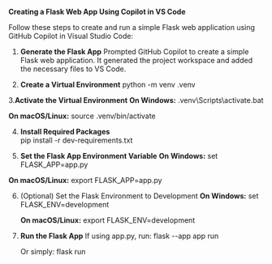 **Creating a Flask Web App Using Copilot in VS Code**

Follow these steps to create and run a simple Flask web application using GitHub Copilot in Visual Studio Code:

1. **Generate the Flask App**
   Prompted GitHub Copilot to create a simple Flask web application. It generated the project workspace and added the necessary files to VS Code.

2. **Create a Virtual Environment**
   python -m venv .venv

3.**Activate the Virtual Environment**
  **On Windows:**
  .venv\Scripts\activate.bat
  
  **On macOS/Linux:**
  source .venv/bin/activate

4. **Install Required Packages**  
   pip install -r dev-requirements.txt

5. **Set the Flask App Environment Variable**
   **On Windows:**
   set FLASK_APP=app.py
  
  **On macOS/Linux:**
  export FLASK_APP=app.py

6. (Optional) Set the Flask Environment to Development
   **On Windows:**
   set FLASK_ENV=development
  
   **On macOS/Linux:**
   export FLASK_ENV=development

7. **Run the Flask App**
   If using app.py, run:
   flask --app app run

   Or simply:
   flask run
